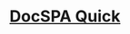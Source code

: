 <h1><a class="app-name-link" href="">DocSPA Quick</a></h1>

<md-toc-search summary="SUMMARY"></md-toc-search>

<md-toc class="collapsible" src="/" max-depth="2"></md-toc>
<md-toc class="collapsible" src="/features" max-depth="2"></md-toc>
